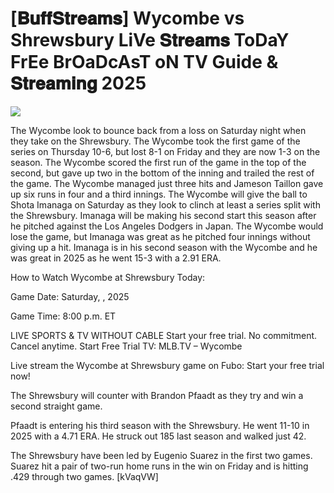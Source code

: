 #  [𝐁𝐮𝐟𝐟𝐒𝐭𝐫𝐞𝐚𝐦𝐬] Wycombe vs Shrewsbury LiVe 𝐒𝐭𝐫𝐞𝐚𝐦𝐬 ToDaY FrEe BrOaDcAsT oN TV Guide & 𝐒𝐭𝐫𝐞𝐚𝐦𝐢𝐧𝐠  2025  
  
  
[![](https://i.imgur.com/qSNzIqt.png)](https://movie.rssnews.media/nAivrZIQG.php)  
  
The Wycombe look to bounce back from a loss on Saturday night when they take on the Shrewsbury. The Wycombe took the first game of the series on Thursday 10-6, but lost 8-1 on Friday and they are now 1-3 on the season. The Wycombe scored the first run of the game in the top of the second, but gave up two in the bottom of the inning and trailed the rest of the game. The Wycombe managed just three hits and Jameson Taillon gave up six runs in four and a third innings. The Wycombe will give the ball to Shota Imanaga on Saturday as they look to clinch at least a series split with the Shrewsbury. Imanaga will be making his second start this season after he pitched against the Los Angeles Dodgers in Japan. The Wycombe would lose the game, but Imanaga was great as he pitched four innings without giving up a hit. Imanaga is in his second season with the Wycombe and he was great in 2025 as he went 15-3 with a 2.91 ERA.

How to Watch Wycombe at Shrewsbury Today:

Game Date: Saturday, , 2025

Game Time: 8:00 p.m. ET

LIVE SPORTS & TV WITHOUT CABLE
Start your free trial. No commitment. Cancel anytime.
Start Free Trial
TV: MLB.TV – Wycombe

Live stream the Wycombe at Shrewsbury game on Fubo: Start your free trial now!

The Shrewsbury will counter with Brandon Pfaadt as they try and win a second straight game.

Pfaadt is entering his third season with the Shrewsbury. He went 11-10 in 2025 with a 4.71 ERA. He struck out 185 last season and walked just 42.

The Shrewsbury have been led by Eugenio Suarez in the first two games. Suarez hit a pair of two-run home runs in the win on Friday and is hitting .429 through two games. [kVaqVW]